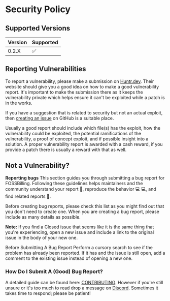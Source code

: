 # Security Policy

## Supported Versions

| Version | Supported          |
| ------- | ------------------ |
| 0.2.X   | :white_check_mark: |

## Reporting Vulnerabilities 
To report a vulnerability, please make a submission on [Huntr.dev](https://huntr.dev/bounties/disclose/?target=https://github.com/FOSSBilling/FOSSBilling).
Their website should give you a good idea on how to make a good vulnerability report.
It's important to make the submission there as it keeps the vulnerability private which helps ensure it can't be exploited while a patch is in the works. 

If you have a suggestion that is related to security but not an actual exploit, then [creating an issue](https://github.com/FOSSBilling/FOSSBilling/issues/new/choose) on GitHub is a suitable place.

Usually a good report should include which file(s) has the exploit, how the vulnerability could be exploited, the potential ramifications of the vulnerability, a proof of concept exploit, and if possible insight into a solution. 
A proper vulnerability report is awarded with a cash reward, if you provide a patch there is usually a reward with that as well.  

## Not a Vulnerability?
**Reporting bugs**
This section guides you through submitting a bug report for FOSSBilling. 
Following these guidelines helps maintainers and the community understand your report 📝, reproduce the behavior 💻 💻, and find related reports 🔎.

Before creating bug reports, please check this list as you might find out that you don't need to create one. 
When you are creating a bug report, please include as many details as possible.

**Note:** If you find a Closed issue that seems like it is the same thing that you're experiencing, open a new issue and include a link to the original issue in the body of your new one.

Before Submitting A Bug Report
Perform a cursory search to see if the problem has already been reported. If it has and the issue is still open, add a comment to the existing issue instead of opening a new one.

### How Do I Submit A (Good) Bug Report?
A detailed guide can be found here: [CONTRIBUTING](CONTRIBUTING.md#reporting-bugs). However if you're still unsure or it's too much to read drop a message on [Discord](https://fossbilling.org/discord). Sometimes it takes time to respond; please be patient!
